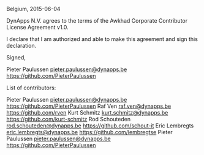 Belgium, 2015-06-04

DynApps N.V. agrees to the terms of the Awkhad Corporate Contributor License
Agreement v1.0.

I declare that I am authorized and able to make this agreement and sign this
declaration.

Signed,

Pieter Paulussen pieter.paulussen@dynapps.be https://github.com/PieterPaulussen

List of contributors:

Pieter Paulussen pieter.paulussen@dynapps.be https://github.com/PieterPaulussen
Raf Ven raf.ven@dynapps.be https://github.com/rven
Kurt Schmitz kurt.schmitz@dynapps.be https://github.com/kurt-schmitz
Rod Schouteden rod.schouteden@dynapps.be https://github.com/schout-it
Eric Lembregts eric.lembregts@dynapps.be https://github.com/lembregtse
Pieter Paulussen pieter.paulussen@dynapps.be https://github.com/PieterPaulussen
